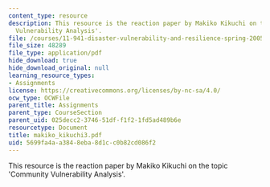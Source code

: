 ```yaml
---
content_type: resource
description: This resource is the reaction paper by Makiko Kikuchi on the topic 'Community
  Vulnerability Analysis'.
file: /courses/11-941-disaster-vulnerability-and-resilience-spring-2005/5699fa4aa3848eba8d1cc0b82cd086f2_makiko_kikuchi3.pdf
file_size: 48289
file_type: application/pdf
hide_download: true
hide_download_original: null
learning_resource_types:
- Assignments
license: https://creativecommons.org/licenses/by-nc-sa/4.0/
ocw_type: OCWFile
parent_title: Assignments
parent_type: CourseSection
parent_uid: 025decc2-3746-51df-f1f2-1fd5ad489b6e
resourcetype: Document
title: makiko_kikuchi3.pdf
uid: 5699fa4a-a384-8eba-8d1c-c0b82cd086f2
---
```

This resource is the reaction paper by Makiko Kikuchi on the topic 'Community Vulnerability Analysis'.